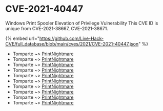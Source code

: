 # CVE-2021-40447

Windows Print Spooler Elevation of Privilege Vulnerability This CVE ID is unique from CVE-2021-38667, CVE-2021-38671.

{% embed url="https://github.com/Live-Hack-CVE/full_database/blob/main/cves/2021/CVE-2021-40447.json" %}


* Tomparte ~> [PrintNightmare](https://www.alice-snow.ru/2021/database/cve-2021-40447/printnightmare-tomparte)
* Tomparte ~> [PrintNightmare](https://www.alice-snow.ru/2021/database/cve-2021-40447/printnightmare-tomparte)
* Tomparte ~> [PrintNightmare](https://www.alice-snow.ru/2021/database/cve-2021-40447/printnightmare-tomparte)
* Tomparte ~> [PrintNightmare](https://www.alice-snow.ru/2021/database/cve-2021-40447/printnightmare-tomparte)
* Tomparte ~> [PrintNightmare](https://www.alice-snow.ru/2021/database/cve-2021-40447/printnightmare-tomparte)
* Tomparte ~> [PrintNightmare](https://www.alice-snow.ru/2021/database/cve-2021-40447/printnightmare-tomparte)
* Tomparte ~> [PrintNightmare](https://www.alice-snow.ru/2021/database/cve-2021-40447/printnightmare-tomparte)
* Tomparte ~> [PrintNightmare](https://www.alice-snow.ru/2021/database/cve-2021-40447/printnightmare-tomparte)
* Tomparte ~> [PrintNightmare](https://www.alice-snow.ru/2021/database/cve-2021-40447/printnightmare-tomparte)
* Tomparte ~> [PrintNightmare](https://www.alice-snow.ru/2021/database/cve-2021-40447/printnightmare-tomparte)